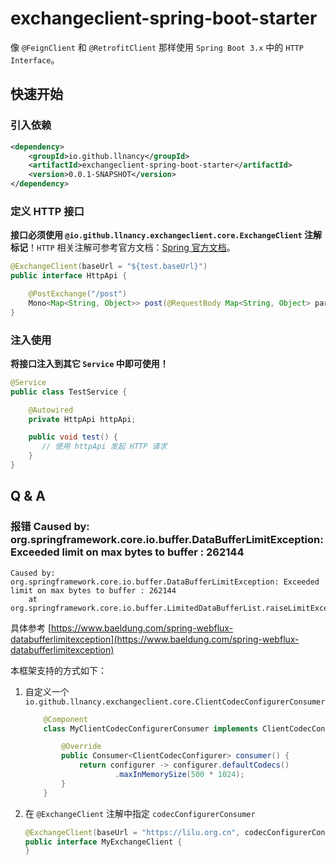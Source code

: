 # exchangeclient-spring-boot-starter

像 `@FeignClient` 和 `@RetrofitClient` 那样使用 `Spring Boot 3.x` 中的 `HTTP Interface`。

## 快速开始

### 引入依赖

```xml
<dependency>
    <groupId>io.github.llnancy</groupId>
    <artifactId>exchangeclient-spring-boot-starter</artifactId>
    <version>0.0.1-SNAPSHOT</version>
</dependency>
```

### 定义 HTTP 接口

**接口必须使用 `@io.github.llnancy.exchangeclient.core.ExchangeClient` 注解标记**！`HTTP` 相关注解可参考官方文档：[Spring 官方文档](https://docs.spring.io/spring-framework/reference/integration/rest-clients.html#rest-http-interface-method-parameters)。

```java
@ExchangeClient(baseUrl = "${test.baseUrl}")
public interface HttpApi {

    @PostExchange("/post")
    Mono<Map<String, Object>> post(@RequestBody Map<String, Object> params);
}
```

### 注入使用

**将接口注入到其它 `Service` 中即可使用！**

```java
@Service
public class TestService {

    @Autowired
    private HttpApi httpApi;

    public void test() {
       // 使用 httpApi 发起 HTTP 请求
    }
}
```

## Q & A

### 报错 Caused by: org.springframework.core.io.buffer.DataBufferLimitException: Exceeded limit on max bytes to buffer : 262144

```text
Caused by: org.springframework.core.io.buffer.DataBufferLimitException: Exceeded limit on max bytes to buffer : 262144
	at org.springframework.core.io.buffer.LimitedDataBufferList.raiseLimitException(LimitedDataBufferList.java:99)
```

具体参考 [https://www.baeldung.com/spring-webflux-databufferlimitexception](https://www.baeldung.com/spring-webflux-databufferlimitexception)

本框架支持的方式如下：

1. 自定义一个 `io.github.llnancy.exchangeclient.core.ClientCodecConfigurerConsumer`

    ```java
        @Component
        class MyClientCodecConfigurerConsumer implements ClientCodecConfigurerConsumer {
    
            @Override
            public Consumer<ClientCodecConfigurer> consumer() {
                return configurer -> configurer.defaultCodecs()
                        .maxInMemorySize(500 * 1024);
            }
        }
    ```

2. 在 `@ExchangeClient` 注解中指定 `codecConfigurerConsumer`

    ```java
    @ExchangeClient(baseUrl = "https://lilu.org.cn", codecConfigurerConsumer = MyClientCodecConfigurerConsumer.class)
    public interface MyExchangeClient {
    }
    ```
